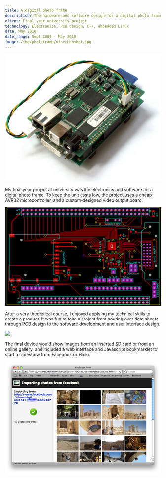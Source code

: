 ```yaml
---
title: A digital photo frame
description: The hardware and software design for a digital photo frame with output over DVI
client: Final year university project
technology: Electronics, PCB design, C++, embedded Linux
date: May 2010
date_range: Sept 2009 - May 2010
image: /img/photoframe/uiscreenshot.jpg
---
```


![](/img/photoframe/device.jpg)

My final year project at university was the electronics and software for a digital photo frame. To keep the unit costs low, the project uses a cheap AVR32 microcontroller, and a custom-designed video output board.

![](/img/photoframe/pcbfront.png)

After a very theoretical course, I enjoyed applying my technical skills to create a product. It was fun to take a project from pouring over data sheets through PCB design to the software development and user interface design.

![]({{page.image}})

The final device would show images from an inserted SD card or from an online gallery, and included a web interface and Javascript bookmarklet to start a slideshow from Facebook or Flickr.

![](/img/photoframe/websiteaddsource.png)
